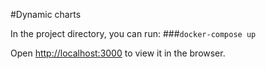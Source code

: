 #Dynamic charts

In the project directory, you can run:
###`docker-compose up`

Open [http://localhost:3000](http://localhost:3000) to view it in the browser.
